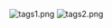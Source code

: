 <p><img alt="tags1.png" src="Языки\HTML\tags1.png">
<img alt="tags2.png" src="Языки\HTML\tags2.png"></p>